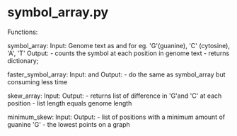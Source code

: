 # symbol_array.py

Functions:

symbol_array:
    Input: Genome text as <genome> and <symbol> for eg. 'G'(guanine), 'C' (cytosine), 'A', 'T'
    Output:
        - counts the symbol at each position in genome text
        - returns dictionary;


faster_symbol_array:
    Input: <genome> and <symbol>
    Output:
        - do the same as symbol_array but consuming less time


skew_array:
    Input: <genome>
    Output:
        - returns list of difference in 'G'and 'C' at each position
        - list length equals genome length


minimum_skew:
    Input: <genome>
    Output:
        - list of positions with a minimum amount of guanine 'G'
        - the lowest points on a graph


